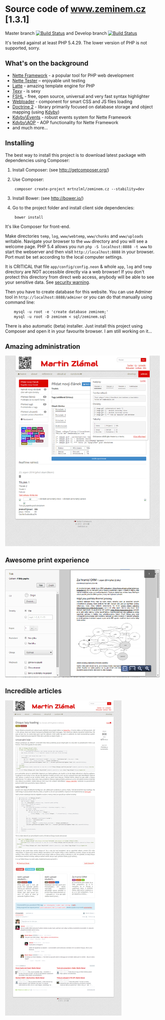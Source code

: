 Source code of www.zeminem.cz [1.3.1]
====================================

Master branch [![Build Status](https://travis-ci.org/mrtnzlml/www.zeminem.cz.svg?branch=master)](https://travis-ci.org/mrtnzlml/www.zeminem.cz) and Develop branch [![Build Status](https://travis-ci.org/mrtnzlml/www.zeminem.cz.svg?branch=develop)](https://travis-ci.org/mrtnzlml/www.zeminem.cz)

It's tested against at least PHP 5.4.29. The lower version of PHP is not supported, sorry.

What's on the background
------------------------
- [Nette Framework](http://nette.org/en/) - a popular tool for PHP web development
- [Nette Tester](http://tester.nette.org/en/) – enjoyable unit testing
- [Latte](http://latte.nette.org/en/) - amazing template engine for PHP
- [Texy](http://texy.info/en/) - is sexy
- [FSHL](http://fshl.kukulich.cz/) - free, open source, universal and very fast syntax highlighter
- [Webloader](https://github.com/janmarek/WebLoader) - component for smart CSS and JS files loading
- [Doctrine 2](http://www.doctrine-project.org/) - library primarily focused on database storage and object mapping (using [Kdyby](https://github.com/Kdyby/Doctrine))
- [Kdyby\Events](https://github.com/Kdyby/Events) - robust events system for Nette Framework
- [Kdyby\AOP](https://github.com/Kdyby/Aop) - AOP functionality for Nette Framework
- and much more...

Installing
----------
The best way to install this project is to download latest package with dependencies using Composer:

1. Install Composer: (see http://getcomposer.org/)
2. Use Composer:

		composer create-project mrtnzlml/zeminem.cz --stability=dev
		
3. Install Bower: (see http://bower.io/)
4. Go to the project folder and install client side dependencies:

		bower install

It's like Composer for front-end.

Make directories `temp`, `log`, `www/webtemp`, `www/chunks` and `www/uploads` writable.
Navigate your browser to the `www` directory and you will see a welcome page.
PHP 5.4 allows you run `php -S localhost:8888 -t www` to start the webserver and
then visit `http://localhost:8888` in your browser.
Port must be set according to the local computer settings.

It is CRITICAL that file `app/config/config.neon` & whole `app`, `log`
and `temp` directory are NOT accessible directly via a web browser! If you
don't protect this directory from direct web access, anybody will be able to see
your sensitive data. See [security warning](http://nette.org/security-warning).

Then you have to create database for this website. You can use Adminer tool in
`http://localhost:8888/adminer` or you can do that manually using command line:

		mysql -u root -e 'create database zeminem;'
        mysql -u root -D zeminem < sql/zeminem.sql
        
There is also automatic (beta) installer. Just install this project using Composer and open
it in your favourite browser. I am still working on it...

Amazing administration
-----------------------
![Administration](www/img/screens/admin.png)

Awesome print experience
------------------------
![Print view](www/img/screens/print.png)

Incredible articles
-------------------
![Incredible article](www/img/screens/article.png)